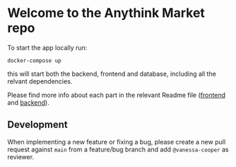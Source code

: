 # Welcome to the Anythink Market repo

To start the app locally run:

```
docker-compose up
```

this will start both the backend, frontend and database, including all the relvant dependencies.

Please find more info about each part in the relevant Readme file ([frontend](frontend/readme.md) and [backend](backend/README.md)).

## Development

When implementing a new feature or fixing a bug, please create a new pull request against `main` from a feature/bug branch and add `@vanessa-cooper` as reviewer.
